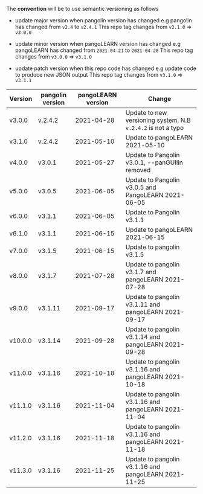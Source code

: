 The **convention** will be to use semantic versioning as follows
* update major version when pangolin version has changed
    e.g pangolin has changed from `v2.4` to `v2.4.1`
    This repo tag changes from `v2.1.0` => `v3.0.0`

* update minor version when pangoLEARN version has changed
    e.g pangoLEARN has changed from  `2021-04-21` to  `2021-04-28`
    This repo tag changes from `v3.0.0` => `v3.1.0`

* update patch version when this repo code has changed 
    e.g update code to produce new JSON output
    This repo tag changes from `v3.1.0` => `v3.1.1`

| Version      | pangolin version | pangoLEARN version | Change                                                       |
| ------------ | ---------------- | ------------------ | ------------------------------------------------------------ |
| v3.0.0       | v.2.4.2          | 2021-04-28         | Update to new versioning system. N.B `v.2.4.2` is not a typo |
| v3.1.0       | v.2.4.2          | 2021-05-10         | Update to pangoLEARN 2021-05-10                              |
| v4.0.0       | v3.0.1           | 2021-05-27         | Update to Pangolin v3.0.1, --panGUIlin removed               |
| v5.0.0       | v3.0.5           | 2021-06-05         | Update to Pangolin v3.0.5 and PangoLEARN 2021-06-05          |
| v6.0.0       | v3.1.1           | 2021-06-05         | Update to Pangolin v3.1.1                                    |
| v6.1.0       | v3.1.1           | 2021-06-15         | Update to pangoLEARN 2021-06-15                              |
| v7.0.0       | v3.1.5           | 2021-06-15         | Update to pangolin v3.1.5                                    |
| v8.0.0       | v3.1.7           | 2021-07-28         | Update to pangolin v3.1.7 and pangoLEARN 2021-07-28          |
| v9.0.0       | v3.1.11          | 2021-09-17         | Update to pangolin v3.1.11 and pangoLEARN 2021-09-17         |
| v10.0.0      | v3.1.14          | 2021-09-28         | Update to pangolin v3.1.14 and pangoLEARN 2021-09-28         |
| v11.0.0      | v3.1.16          | 2021-10-18         | Update to pangolin v3.1.16 and pangoLEARN 2021-10-18         |
| v11.1.0      | v3.1.16          | 2021-11-04         | Update to pangolin v3.1.16 and pangoLEARN 2021-11-04         |
| v11.2.0      | v3.1.16          | 2021-11-18         | Update to pangolin v3.1.16 and pangoLEARN 2021-11-18         |
| v11.3.0      | v3.1.16          | 2021-11-25         | Update to pangolin v3.1.16 and pangoLEARN 2021-11-25         |
